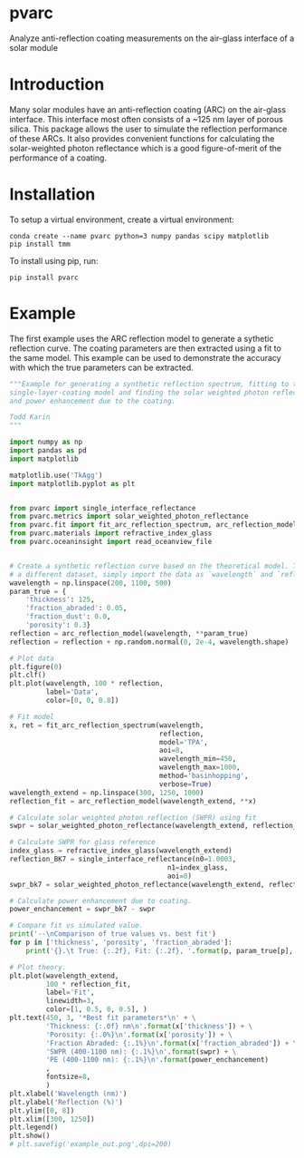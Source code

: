 # pvarc
Analyze anti-reflection coating measurements on the air-glass interface of a solar module

# Introduction

Many solar modules have an anti-reflection coating (ARC) on the air-glass interface. This interface most often consists of a ~125 nm layer of porous silica. This package allows the user to simulate the reflection performance of these ARCs. It also provides convenient functions for calculating the solar-weighted photon reflectance which is a good figure-of-merit of the performance of a coating.

# Installation

To setup a virtual environment, create a virtual environment:
```
conda create --name pvarc python=3 numpy pandas scipy matplotlib
pip install tmm
```

To install using pip, run:
```
pip install pvarc
```

# Example

The first example uses the ARC reflection model to generate a sythetic reflection curve. The coating parameters are then extracted using a fit to the same model. This example can be used to demonstrate the accuracy with which the true parameters can be extracted.

```python
"""Example for generating a synthetic reflection spectrum, fitting to the
single-layer-coating model and finding the solar weighted photon reflectance
and power enhancement due to the coating.

Todd Karin
"""

import numpy as np
import pandas as pd
import matplotlib

matplotlib.use('TkAgg')
import matplotlib.pyplot as plt


from pvarc import single_interface_reflectance
from pvarc.metrics import solar_weighted_photon_reflectance
from pvarc.fit import fit_arc_reflection_spectrum, arc_reflection_model
from pvarc.materials import refractive_index_glass
from pvarc.oceaninsight import read_oceanview_file


# Create a synthetic reflection curve based on the theoretical model. To run on
# a different dataset, simply import the data as `wavelength` and `reflection`.
wavelength = np.linspace(200, 1100, 500)
param_true = {
    'thickness': 125,
    'fraction_abraded': 0.05,
    'fraction_dust': 0.0,
    'porosity': 0.3}
reflection = arc_reflection_model(wavelength, **param_true)
reflection = reflection + np.random.normal(0, 2e-4, wavelength.shape)

# Plot data
plt.figure(0)
plt.clf()
plt.plot(wavelength, 100 * reflection,
         label='Data',
         color=[0, 0, 0.8])

# Fit model
x, ret = fit_arc_reflection_spectrum(wavelength,
                                     reflection,
                                     model='TPA',
                                     aoi=8,
                                     wavelength_min=450,
                                     wavelength_max=1000,
                                     method='basinhopping',
                                     verbose=True)
wavelength_extend = np.linspace(300, 1250, 1000)
reflection_fit = arc_reflection_model(wavelength_extend, **x)

# Calculate solar weighted photon reflection (SWPR) using fit
swpr = solar_weighted_photon_reflectance(wavelength_extend, reflection_fit)

# Calculate SWPR for glass reference
index_glass = refractive_index_glass(wavelength_extend)
reflection_BK7 = single_interface_reflectance(n0=1.0003,
                                       n1=index_glass,
                                       aoi=8)
swpr_bk7 = solar_weighted_photon_reflectance(wavelength_extend, reflection_BK7)

# Calculate power enhancement due to coating.
power_enchancement = swpr_bk7 - swpr

# Compare fit vs simulated value.
print('--\nComparison of true values vs. best fit')
for p in ['thickness', 'porosity', 'fraction_abraded']:
    print('{}.\t True: {:.2f}, Fit: {:.2f}, '.format(p, param_true[p], x[p]))

# Plot theory.
plt.plot(wavelength_extend,
         100 * reflection_fit,
         label='Fit',
         linewidth=3,
         color=[1, 0.5, 0, 0.5], )
plt.text(450, 3, '*Best fit parameters*\n' + \
         'Thickness: {:.0f} nm\n'.format(x['thickness']) + \
         'Porosity: {:.0%}\n'.format(x['porosity']) + \
         'Fraction Abraded: {:.1%}\n'.format(x['fraction_abraded']) + \
         'SWPR (400-1100 nm): {:.1%}\n'.format(swpr) + \
         'PE (400-1100 nm): {:.1%}\n'.format(power_enchancement)
         ,
         fontsize=8,
         )
plt.xlabel('Wavelength (nm)')
plt.ylabel('Reflection (%)')
plt.ylim([0, 8])
plt.xlim([300, 1250])
plt.legend()
plt.show()
# plt.savefig('example_out.png',dpi=200)





```

